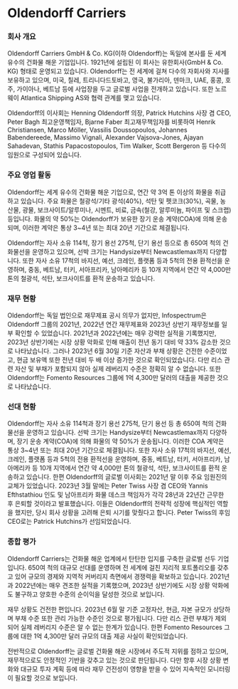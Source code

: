 # Oldendorff Carriers

### 회사 개요

Oldendorff Carriers GmbH & Co. KG(이하 Oldendorff)는 독일에 본사를 둔 세계 유수의 건화물 해운 기업입니다. 1921년에 설립된 이 회사는 유한회사(GmbH & Co. KG) 형태로 운영되고 있습니다. Oldendorff는 전 세계에 걸쳐 다수의 자회사와 지사를 보유하고 있으며, 미국, 칠레, 트리니다드토바고, 영국, 불가리아, 덴마크, UAE, 홍콩, 호주, 가이아나, 베트남 등에 사업장을 두고 글로벌 사업을 전개하고 있습니다. 또한 노르웨이 Atlantica Shipping AS와 협력 관계를 맺고 있습니다.

Oldendorff의 이사회는 Henning Oldendorff 의장, Patrick Hutchins 사장 겸 CEO, Peter Bagh 최고운영책임자, Bjarne Faber 최고재무책임자를 비롯하여 Henrik Christiansen, Marco Möller, Vassilis Doussopoulos, Johannes Babendereede, Massimo Vignali, Alexander Vajsova-Jones, Ajayan Sahadevan, Stathis Papacostopoulos, Tim Walker, Scott Bergeron 등 다수의 임원으로 구성되어 있습니다.

### 주요 영업 활동

Oldendorff는 세계 유수의 건화물 해운 기업으로, 연간 약 3억 톤 이상의 화물을 취급하고 있습니다. 주요 화물은 철광석/기타 광석(40%), 석탄 및 펫코크(30%), 곡물, 농산물, 광물, 보크사이트/알루미나, 시멘트, 비료, 금속(철강, 알루미늄, 파이프 및 스크랩) 등입니다. 화물의 약 50%는 Oldendorff가 보유한 장기 운송 계약(COA)에 의해 운송되며, 이러한 계약은 통상 3~4년 또는 최대 20년 기간으로 체결됩니다. 

Oldendorff는 자사 소유 114척, 장기 용선 275척, 단기 용선 등으로 총 650여 척의 건화물선을 운영하고 있으며, 선박 크기는 Handysize부터 Newcastlemax까지 다양합니다. 또한 자사 소유 17척의 바지선, 예선, 크레인, 플랫폼 등과 5척의 전용 환적선을 운영하며, 중동, 베트남, 터키, 서아프리카, 남아메리카 등 10개 지역에서 연간 약 4,000만 톤의 철광석, 석탄, 보크사이트를 환적 운송하고 있습니다.

### 재무 현황

Oldendorff는 독일 법인으로 재무제표 공시 의무가 없지만, Infospectrum은 Oldendorff 그룹의 2021년, 2022년 연간 재무제표와 2023년 상반기 재무정보를 일부 확인할 수 있었습니다. 2021년과 2022년에는 매우 강력한 실적을 기록했지만, 2023년 상반기에는 시장 상황 악화로 인해 매출이 전년 동기 대비 약 33% 감소한 것으로 나타났습니다. 그러나 2023년 6월 30일 기준 자산과 부채 상황은 건전한 수준이었고, 현금 보유액 또한 전년 대비 두 배 이상 증가한 것으로 확인되었습니다. 다만 리스 관련 자산 및 부채가 포함되지 않아 실제 레버리지 수준은 정확히 알 수 없습니다. 또한 Oldendorff는 Fomento Resources 그룹에 1억 4,300만 달러의 대출을 제공한 것으로 나타났습니다.

### 선대 현황

Oldendorff는 자사 소유 114척과 장기 용선 275척, 단기 용선 등 총 650여 척의 건화물선을 운영하고 있습니다. 선박 크기는 Handysize부터 Newcastlemax까지 다양하며, 장기 운송 계약(COA)에 의해 화물의 약 50%가 운송됩니다. 이러한 COA 계약은 통상 3~4년 또는 최대 20년 기간으로 체결됩니다. 또한 자사 소유 17척의 바지선, 예선, 크레인, 플랫폼 등과 5척의 전용 환적선을 운영하며, 중동, 베트남, 터키, 서아프리카, 남아메리카 등 10개 지역에서 연간 약 4,000만 톤의 철광석, 석탄, 보크사이트를 환적 운송하고 있습니다. 한편 Oldendorff의 글로벌 이사회는 2021년 말 이후 주요 임원진의 교체가 있었습니다. 2023년 3월 말에는 Peter Twiss 사장 겸 CEO와 Yannis Efthstathiou 인도 및 남아프리카 화물 데스크 책임자가 각각 28년과 22년간 근무한 후 은퇴할 것이라고 발표했습니다. 이들은 Oldendorff의 전략적 성장에 핵심적인 역할을 했지만, 당시 회사 상황을 고려해 은퇴 시기를 맞췄다고 합니다. Peter Twiss의 후임 CEO로는 Patrick Hutchins가 선임되었습니다.
### 종합 평가

Oldendorff Carriers는 건화물 해운 업계에서 탄탄한 입지를 구축한 글로벌 선두 기업입니다. 650여 척의 대규모 선대를 운영하며 전 세계에 걸친 지리적 포트폴리오를 갖추고 있어 규모의 경제와 지역적 커버리지 측면에서 경쟁력을 확보하고 있습니다. 2021년과 2022년에는 매우 견조한 실적을 기록했으며, 2023년 상반기에도 시장 상황 악화에도 불구하고 양호한 수준의 순이익을 달성한 것으로 보입니다. 

재무 상황도 건전한 편입니다. 2023년 6월 말 기준 고정자산, 현금, 자본 규모가 상당하며 부채 수준 또한 관리 가능한 수준인 것으로 평가됩니다. 다만 리스 관련 부채가 제외되어 실제 레버리지 수준은 알 수 없는 한계가 있습니다. 한편 Fomento Resources 그룹에 대한 1억 4,300만 달러 규모의 대출 제공 사실이 확인되었습니다.

전반적으로 Oldendorff는 글로벌 건화물 해운 시장에서 주도적 지위를 점하고 있으며, 재무적으로도 안정적인 기반을 갖추고 있는 것으로 판단됩니다. 다만 향후 시장 상황 변화와 대규모 투자 계획 등에 따라 재무 건전성이 영향을 받을 수 있어 지속적인 모니터링이 필요할 것으로 보입니다.

